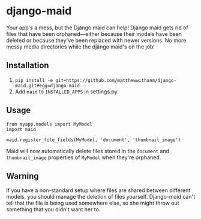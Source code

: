 django-maid
=======================

Your app's a mess, but the Django maid can help! Django maid gets rid of
files that have been orphaned—either because their models have been deleted or
because they've been replaced with newer versions. No more messy media
directories while the django maid's on the job!

Installation
------------

1. `pip install -e git+https://github.com/matthewwithanm/django-maid.git#egg=django-maid`
2. Add `maid` to `INSTALLED_APPS` in settings.py.

Usage
--------

    from myapp.models import MyModel
    import maid
    
    maid.register_file_fields(MyModel, 'document', 'thumbnail_image')


Maid will now automatically delete files stored in the `document` and
`thumbnail_image` properties of `MyModel` when they're orphaned.

Warning
--------

If you have a non-standard setup where files are shared between different
models, you should manage the deletion of files yourself. Django-maid can't
tell that the file is being used somewhere else, so she might throw out
something that you didn't want her to.
